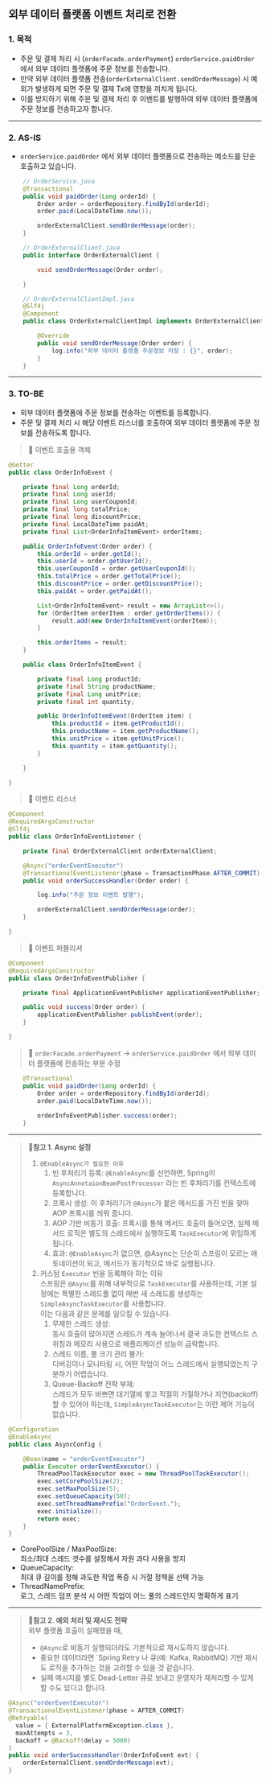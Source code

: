 ## 외부 데이터 플랫폼 이벤트 처리로 전환

### 1. 목적
- 주문 및 결제 처리 시 (`orderFacade.orderPayment`) `orderService.paidOrder` 에서 외부 데이터 플랫폼에 주문 정보를 전송합니다.
- 만약 외부 데이터 플랫폼 전송(`orderExternalClient.sendOrderMessage`) 시 예외가 발생하게 되면 주문 및 결제 Tx에 영향을 끼치게 됩니다.
- 이를 방지하기 위해 주문 및 결제 처리 후 이벤트를 발행하여 외부 데이터 플랫폼에 주문 정보를 전송하고자 합니다.

---

### 2. AS-IS
- `orderService.paidOrder` 에서 외부 데이터 플랫폼으로 전송하는 메소드를 단순 호출하고 있습니다.
```java
    // OrderService.java
    @Transactional
    public void paidOrder(Long orderId) {
        Order order = orderRepository.findById(orderId);
        order.paid(LocalDateTime.now());

        orderExternalClient.sendOrderMessage(order);
    }

    // OrderExternalClient.java
    public interface OrderExternalClient {

        void sendOrderMessage(Order order);

    }

    // OrderExternalClientImpl.java
    @Slf4j
    @Component
    public class OrderExternalClientImpl implements OrderExternalClient {

        @Override
        public void sendOrderMessage(Order order) {
            log.info("외부 데이터 플랫폼 주문정보 저장 : {}", order);
        }
    }
```

---

### 3. TO-BE
- 외부 데이터 플랫폼에 주문 정보를 전송하는 이벤트를 등록합니다.
- 주문 및 결제 처리 시 해당 이벤트 리스너를 호출하여 외부 데이터 플랫폼에 주문 정보를 전송하도록 합니다.  

> 📌 이벤트 호출용 객체
```java
@Getter
public class OrderInfoEvent {

    private final Long orderId;
    private final Long userId;
    private final Long userCouponId;
    private final long totalPrice;
    private final long discountPrice;
    private final LocalDateTime paidAt;
    private final List<OrderInfoItemEvent> orderItems;

    public OrderInfoEvent(Order order) {
        this.orderId = order.getId();
        this.userId = order.getUserId();
        this.userCouponId = order.getUserCouponId();
        this.totalPrice = order.getTotalPrice();
        this.discountPrice = order.getDiscountPrice();
        this.paidAt = order.getPaidAt();

        List<OrderInfoItemEvent> result = new ArrayList<>();
        for (OrderItem orderItem : order.getOrderItems()) {
            result.add(new OrderInfoItemEvent(orderItem));
        }

        this.orderItems = result;
    }

    public class OrderInfoItemEvent {

        private final Long productId;
        private final String productName;
        private final Long unitPrice;
        private final int quantity;

        public OrderInfoItemEvent(OrderItem item) {
            this.productId = item.getProductId();
            this.productName = item.getProductName();
            this.unitPrice = item.getUnitPrice();
            this.quantity = item.getQuantity();
        }

    }

} 
```

> 📌 이벤트 리스너
```java
@Component
@RequiredArgsConstructor
@Slf4j
public class OrderInfoEventListener {

    private final OrderExternalClient orderExternalClient;

    @Async("orderEventExecutor")
    @TransactionalEventListener(phase = TransactionPhase.AFTER_COMMIT)
    public void orderSuccessHandler(Order order) {

        log.info("주문 정보 이벤트 발행");

        orderExternalClient.sendOrderMessage(order);
    }

}
```

> 📌 이벤트 퍼블리셔
```java
@Component
@RequiredArgsConstructor
public class OrderInfoEventPublisher {

    private final ApplicationEventPublisher applicationEventPublisher;

    public void success(Order order) {
        applicationEventPublisher.publishEvent(order);
    }

}
```

> 📌 `orderFacade.orderPayment` -> `orderService.paidOrder` 에서 외부 데이터 플랫폼에 전송하는 부분 수정
```java
    @Transactional
    public void paidOrder(Long orderId) {
        Order order = orderRepository.findById(orderId);
        order.paid(LocalDateTime.now());
        
        orderInfoEventPublisher.success(order);
    }
```

---

> **📜참고 1. Async 설정**  
> 1. `@EnableAsync가 필요한 이유`
>    1. 빈 후처리기 등록: `@EnableAsync`를 선언하면, Spring이 `AsyncAnnotaionBeanPostProcessor` 라는 빈 후처리기를 컨텍스트에 등록합니다.
>    2. 프록시 생성: 이 후처리기가 `@Async`가 붙은 메서드를 가진 빈을 찾아 AOP 프록시를 씌워 줍니다.
>    3. AOP 기반 비동기 호출: 프록시를 통해 메서드 호출이 들어오면, 실제 메서드 로직은 별도의 스레드에서 실행하도록 `TaskExecutor`에 위임하게 됩니다.
>    4. 효과: `@EnableAsync`가 없으면, @Async는 단순히 스프링이 모르는 애토네이션이 되고, 메서드가 동기적으로 바로 실행됩니다.
> 2. 커스텀 `Executor` 빈을 등록해야 하는 이유  
>    스프링은 `@Async`를 위해 내부적으로 `TaskExecutor`를 사용하는데, 
>    기본 설정에는 특별한 스레드풀 없이 매번 새 스레드를 생성하는 `SimpleAsyncTaskExecutor`를 사용합니다.  
>    이는 다음과 같은 문제를 일으킬 수 있습니다.
>    1. 무제한 스레드 생성:   
>    동시 호출이 많아지면 스레드가 계속 늘어나서 결국 과도한 컨텍스트 스위칭과 메모리 사용으로 애플리케이션 성능이 급락합니다.
>    2. 스레드 이름, 풀 크기 관리 불가:  
>    디버깅이나 모니터링 시, 어떤 작업이 어느 스레드에서 실행되었는지 구분하기 어렵습니다.
>    3. Queue-Backoff 전략 부재:  
>    스레드가 모두 바쁘면 대기열에 쌓고 적절히 거절하거나 지연(backoff)할 수 있어야 하는데, `SimpleAsyncTaskExecutor`는 이런 제어 기능이 없습니다.
```java
@Configuration
@EnableAsync
public class AsyncConfig {

    @Bean(name = "orderEventExecutor")
    public Executor orderEventExecutor() {
        ThreadPoolTaskExecutor exec = new ThreadPoolTaskExecutor();
        exec.setCorePoolSize(2);
        exec.setMaxPoolSize(5);
        exec.setQueueCapacity(50);
        exec.setThreadNamePrefix("OrderEvent.");
        exec.initialize();
        return exec;
    }
}
```
- CorePoolSize / MaxPoolSize:  
  최소/최대 스레드 갯수를 설정해서 자원 과다 사용을 방지
- QueueCapacity:  
  최대 큐 길이를 정해 과도한 작업 폭증 시 거절 정책을 선택 가능
- ThreadNamePrefix:  
  로그, 스레드 덤프 분석 시 어떤 작업이 어느 풀의 스레드인지 명확하게 표기

---

> **📜참고 2. 예외 처리 및 재시도 전략**  
> 외부 플랫폼 호출이 실패했을 때,
> - `@Async`로 비동기 실행되더라도 기본적으로 재시도하지 않습니다.
> - 중요한 데이터라면 `Spring Retry 나 큐(예: Kafka, RabbitMQ) 기반 재시도 로직을 추가하는 것을 고려할 수 있을 것 같습니다.
> - 실패 메시지를 별도 Dead-Letter 큐로 보내고 운영자가 재처리할 수 있게 할 수도 있다고 합니다.
```java
@Async("orderEventExecutor")
@TransactionalEventListener(phase = AFTER_COMMIT)
@Retryable(
  value = { ExternalPlatformException.class },
  maxAttempts = 3,
  backoff = @Backoff(delay = 5000)
)
public void orderSuccessHandler(OrderInfoEvent evt) {
    orderExternalClient.sendOrderMessage(evt);
}
```